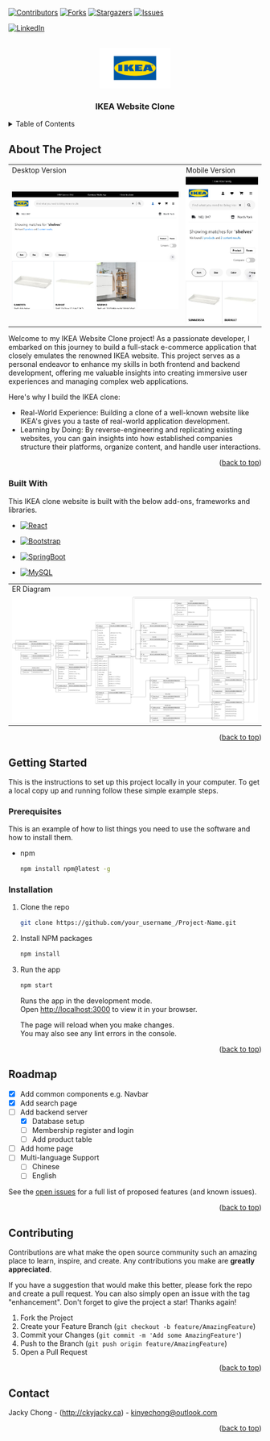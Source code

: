 <!-- Improved compatibility of back to top link: See: https://github.com/JackyChong971231/ikea-react/pull/73 -->
<a name="readme-top"></a>
<!--
*** Thanks for checking out the Best-README-Template. If you have a suggestion
*** that would make this better, please fork the repo and create a pull request
*** or simply open an issue with the tag "enhancement".
*** Don't forget to give the project a star!
*** Thanks again! Now go create something AMAZING! :D
-->



<!-- PROJECT SHIELDS -->
<!--
*** I'm using markdown "reference style" links for readability.
*** Reference links are enclosed in brackets [ ] instead of parentheses ( ).
*** See the bottom of this document for the declaration of the reference variables
*** for contributors-url, forks-url, etc. This is an optional, concise syntax you may use.
*** https://www.markdownguide.org/basic-syntax/#reference-style-links
-->
[![Contributors][contributors-shield]][contributors-url]
[![Forks][forks-shield]][forks-url]
[![Stargazers][stars-shield]][stars-url]
[![Issues][issues-shield]][issues-url]
<!-- [![MIT License][license-shield]][license-url] -->
[![LinkedIn][linkedin-shield]][linkedin-url]



<!-- PROJECT LOGO -->
<br />
<div align="center">
  <a href="https://github.com/JackyChong971231/ikea-react">
    <img src="./README_images/ikea-logo.png" alt="Logo" height="80">
  </a>

  <h3 align="center">IKEA Website Clone</h3>

  <!-- <p align="center">
    Welcome to my IKEA Website Clone project!
    <br />
    <a href="https://github.com/JackyChong971231/ikea-react"><strong>Explore the docs »</strong></a>
    <br />
    <br />
    <a href="#about-the-project">About the project</a>
    ·
    <a href="https://github.com/JackyChong971231/ikea-react/issues">Description</a>
    ·
    <a href="https://github.com/JackyChong971231/ikea-react/issues">Getting started</a>
  </p> -->
</div>



<!-- TABLE OF CONTENTS -->
<details>
  <summary>Table of Contents</summary>
  <ol>
    <li>
      <a href="#about-the-project">About The Project</a>
      <ul>
        <li><a href="#built-with">Built With</a></li>
      </ul>
    </li>
    <li>
      <a href="#getting-started">Getting Started</a>
      <ul>
        <li><a href="#prerequisites">Prerequisites</a></li>
        <li><a href="#installation">Installation</a></li>
      </ul>
    </li>
    <!-- <li><a href="#usage">Usage</a></li> -->
    <li><a href="#roadmap">Roadmap</a></li>
    <li><a href="#contributing">Contributing</a></li>
    <!-- <li><a href="#license">License</a></li> -->
    <li><a href="#contact">Contact</a></li>
    <!-- <li><a href="#acknowledgments">Acknowledgments</a></li> -->
  </ol>
</details>



<!-- ABOUT THE PROJECT -->
## About The Project
<table>
    <tr>
        <td>Desktop Version</td>
        <td>Mobile Version</td>
    </tr>
    <tr>
        <td><img src="./README_images/desktop-search.png" width=500></td>
        <td><img src="./README_images/mobile-search.jpg" width=200></td>
    </tr>
</table>

Welcome to my IKEA Website Clone project! As a passionate developer, I embarked on this journey to build a full-stack e-commerce application that closely emulates the renowned IKEA website. This project serves as a personal endeavor to enhance my skills in both frontend and backend development, offering me valuable insights into creating immersive user experiences and managing complex web applications.

Here's why I build the IKEA clone:
* Real-World Experience: Building a clone of a well-known website like IKEA's gives you a taste of real-world application development.
* Learning by Doing: By reverse-engineering and replicating existing websites, you can gain insights into how established companies structure their platforms, organize content, and handle user interactions.

<p align="right">(<a href="#readme-top">back to top</a>)</p>



### Built With
This IKEA clone website is built with the below add-ons, frameworks and libraries.

* [![React][React.js]][React-url]
* [![Bootstrap][Bootstrap.com]][Bootstrap-url]

* [![SpringBoot][SpringBoot.com]][SpringBoot-url]
* [![MySQL][MySQL.com]][MySQL-url]

<table>
    <tr>
        <td>ER Diagram</td>
    </tr>
    <tr>
        <td><img src="./README_images/er-diagram-first-draft.jpg"></td>
    </tr>
</table>

<p align="right">(<a href="#readme-top">back to top</a>)</p>



<!-- GETTING STARTED -->
## Getting Started

This is the instructions to set up this project locally in your computer.
To get a local copy up and running follow these simple example steps.

### Prerequisites

This is an example of how to list things you need to use the software and how to install them.
* npm
  ```sh
  npm install npm@latest -g
  ```

### Installation

1. Clone the repo
   ```sh
   git clone https://github.com/your_username_/Project-Name.git
   ```
2. Install NPM packages
   ```sh
   npm install
   ```
3. Run the app
   ```sh
   npm start
   ```
   Runs the app in the development mode.\
    Open [http://localhost:3000](http://localhost:3000) to view it in your browser.

    The page will reload when you make changes.\
    You may also see any lint errors in the console.

<p align="right">(<a href="#readme-top">back to top</a>)</p>



<!-- ROADMAP -->
## Roadmap

- [x] Add common components e.g. Navbar
- [x] Add search page
- [ ] Add backend server
    - [x] Database setup
    - [ ] Membership register and login
    - [ ] Add product table
- [ ] Add home page
- [ ] Multi-language Support
    - [ ] Chinese
    - [ ] English

See the [open issues](https://github.com/JackyChong971231/ikea-react/issues) for a full list of proposed features (and known issues).

<p align="right">(<a href="#readme-top">back to top</a>)</p>



<!-- CONTRIBUTING -->
## Contributing

Contributions are what make the open source community such an amazing place to learn, inspire, and create. Any contributions you make are **greatly appreciated**.

If you have a suggestion that would make this better, please fork the repo and create a pull request. You can also simply open an issue with the tag "enhancement".
Don't forget to give the project a star! Thanks again!

1. Fork the Project
2. Create your Feature Branch (`git checkout -b feature/AmazingFeature`)
3. Commit your Changes (`git commit -m 'Add some AmazingFeature'`)
4. Push to the Branch (`git push origin feature/AmazingFeature`)
5. Open a Pull Request

<p align="right">(<a href="#readme-top">back to top</a>)</p>



<!-- LICENSE -->
<!-- ## License

Distributed under the MIT License. See `LICENSE.txt` for more information.

<p align="right">(<a href="#readme-top">back to top</a>)</p> -->



<!-- CONTACT -->
## Contact

Jacky Chong - (http://ckyjacky.ca) - kinyechong@outlook.com

<p align="right">(<a href="#readme-top">back to top</a>)</p>



<!-- ACKNOWLEDGMENTS -->
<!-- ## Acknowledgments

Use this space to list resources you find helpful and would like to give credit to. I've included a few of my favorites to kick things off!

* [Choose an Open Source License](https://choosealicense.com)
* [GitHub Emoji Cheat Sheet](https://www.webpagefx.com/tools/emoji-cheat-sheet)
* [Malven's Flexbox Cheatsheet](https://flexbox.malven.co/)
* [Malven's Grid Cheatsheet](https://grid.malven.co/)
* [Img Shields](https://shields.io)
* [GitHub Pages](https://pages.github.com)
* [Font Awesome](https://fontawesome.com)
* [React Icons](https://react-icons.github.io/react-icons/search)

<p align="right">(<a href="#readme-top">back to top</a>)</p> -->



<!-- MARKDOWN LINKS & IMAGES -->
<!-- https://www.markdownguide.org/basic-syntax/#reference-style-links -->
[contributors-shield]: https://img.shields.io/github/contributors/JackyChong971231/ikea-react.svg?style=for-the-badge
[contributors-url]: https://github.com/JackyChong971231/ikea-react/graphs/contributors
[forks-shield]: https://img.shields.io/github/forks/JackyChong971231/ikea-react.svg?style=for-the-badge
[forks-url]: https://github.com/JackyChong971231/ikea-react/network/members
[stars-shield]: https://img.shields.io/github/stars/JackyChong971231/ikea-react.svg?style=for-the-badge
[stars-url]: https://github.com/JackyChong971231/ikea-react/stargazers
[issues-shield]: https://img.shields.io/github/issues/JackyChong971231/ikea-react.svg?style=for-the-badge
[issues-url]: https://github.com/JackyChong971231/ikea-react/issues
[license-shield]: https://img.shields.io/github/license/JackyChong971231/ikea-react.svg?style=for-the-badge
[license-url]: https://github.com/JackyChong971231/ikea-react/blob/master/LICENSE.txt
[linkedin-shield]: https://img.shields.io/badge/-LinkedIn-black.svg?style=for-the-badge&logo=linkedin&colorB=555
[linkedin-url]: https://linkedin.com/in/jacky-chong-kin-ye
[product-screenshot]: images/screenshot.png
[Next.js]: https://img.shields.io/badge/next.js-000000?style=for-the-badge&logo=nextdotjs&logoColor=white
[Next-url]: https://nextjs.org/
[React.js]: https://img.shields.io/badge/React-20232A?style=for-the-badge&logo=react&logoColor=61DAFB
[React-url]: https://reactjs.org/
[Vue.js]: https://img.shields.io/badge/Vue.js-35495E?style=for-the-badge&logo=vuedotjs&logoColor=4FC08D
[Vue-url]: https://vuejs.org/
[Angular.io]: https://img.shields.io/badge/Angular-DD0031?style=for-the-badge&logo=angular&logoColor=white
[Angular-url]: https://angular.io/
[Svelte.dev]: https://img.shields.io/badge/Svelte-4A4A55?style=for-the-badge&logo=svelte&logoColor=FF3E00
[Svelte-url]: https://svelte.dev/
[Laravel.com]: https://img.shields.io/badge/Laravel-FF2D20?style=for-the-badge&logo=laravel&logoColor=white
[Laravel-url]: https://laravel.com
[Bootstrap.com]: https://img.shields.io/badge/Bootstrap-563D7C?style=for-the-badge&logo=bootstrap&logoColor=white
[Bootstrap-url]: https://getbootstrap.com
[SpringBoot.com]: https://img.shields.io/badge/SpringBoot-6DB33F?style=flat-square&logo=Spring&logoColor=white
[SpringBoot-url]: https://spring.io/projects/spring-boot
[MySQL.com]: https://shields.io/badge/MySQL-lightgrey?logo=mysql&style=plastic&logoColor=white&labelColor=blue
[MySQL-url]: https://www.mysql.com/